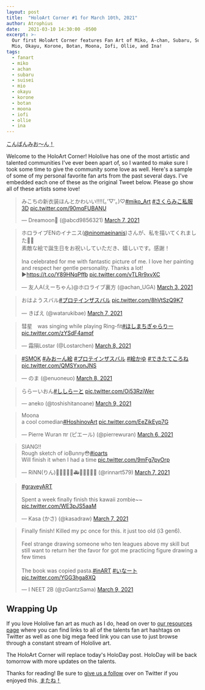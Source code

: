 ```yaml
---
layout: post
title:  "HoloArt Corner #1 for March 10th, 2021"
author: Atrophius
date:   2021-03-10 14:30:00 -0500
excerpt: >-
  Our first HoloArt Corner features Fan Art of Miko, A-chan, Subaru, Suisei,
  Mio, Okayu, Korone, Botan, Moona, Iofi, Ollie, and Ina!
tags:
  - fanart
  - miko
  - achan
  - subaru
  - suisei
  - mio
  - okayu
  - korone
  - botan
  - moona
  - iofi
  - ollie
  - ina
---
```


<abbr title="Konbanmion! (Mio's Greeting)">こんばんみお～ん！</abbr>

Welcome to the HoloArt Corner! Hololive has one of the most artistic and
talented communities I've ever been apart of, so I wanted to make sure I took
some time to give the community some love as well. Here's a sample of some of my
personal favorite fan arts from the past several days. I've embedded each one
of these as the original Tweet below. Please go show all of these artists some
love!

<blockquote class="twitter-tweet"><p lang="ja" dir="ltr">みこちの新衣装ほんとかわいい!!!!(｡’▽’｡)♡<a href="https://twitter.com/hashtag/miko_Art?src=hash&amp;ref_src=twsrc%5Etfw">#miko_Art</a> <a href="https://twitter.com/hashtag/%E3%81%95%E3%81%8F%E3%82%89%E3%81%BF%E3%81%93%E7%A7%81%E6%9C%8D3D?src=hash&amp;ref_src=twsrc%5Etfw">#さくらみこ私服3D</a> <a href="https://t.co/90mqFUBANU">pic.twitter.com/90mqFUBANU</a></p>&mdash; Dreamoon👾 (@abcd9856321) <a href="https://twitter.com/abcd9856321/status/1368590328433840132?ref_src=twsrc%5Etfw">March 7, 2021</a></blockquote> 
<blockquote class="twitter-tweet"><p lang="ja" dir="ltr">ホロライブENのイナニス(<a href="https://twitter.com/ninomaeinanis?ref_src=twsrc%5Etfw">@ninomaeinanis</a>)さんが、私を描いてくれました🐙✨<br>素敵な絵で誕生日をお祝いしていただき、嬉しいです。感謝！<br><br>Ina celebrated for me with fantastic picture of me. I love her painting and respect her gentle personality. Thanks a lot!<br>▶️<a href="https://t.co/Y89HNqPffb">https://t.co/Y89HNqPffb</a> <a href="https://t.co/vTLRr9xvXC">pic.twitter.com/vTLRr9xvXC</a></p>&mdash; 友人A(えーちゃん)@ホロライブ裏方 (@achan_UGA) <a href="https://twitter.com/achan_UGA/status/1366922581522018305?ref_src=twsrc%5Etfw">March 3, 2021</a></blockquote>
<blockquote class="twitter-tweet"><p lang="ja" dir="ltr">おはようスバル<a href="https://twitter.com/hashtag/%E3%83%97%E3%83%AD%E3%83%86%E3%82%A4%E3%83%B3%E3%82%B6%E3%82%B9%E3%83%90%E3%83%AB?src=hash&amp;ref_src=twsrc%5Etfw">#プロテインザスバル</a> <a href="https://t.co/8hVtSzQ9K7">pic.twitter.com/8hVtSzQ9K7</a></p>&mdash; きばえ (@watarukibae) <a href="https://twitter.com/watarukibae/status/1368667774088671233?ref_src=twsrc%5Etfw">March 7, 2021</a></blockquote>
<blockquote class="twitter-tweet"><p lang="en" dir="ltr">彗星　was singing while playing Ring-fit<a href="https://twitter.com/hashtag/%E3%81%BB%E3%81%97%E3%81%BE%E3%81%A1%E3%81%8E%E3%82%83%E3%82%89%E3%82%8A%E3%83%BC?src=hash&amp;ref_src=twsrc%5Etfw">#ほしまちぎゃらりー</a> <a href="https://t.co/zYSdF4amqf">pic.twitter.com/zYSdF4amqf</a></p>&mdash; 霜隕Lostar (@Lostarchen) <a href="https://twitter.com/Lostarchen/status/1368744952667115524?ref_src=twsrc%5Etfw">March 8, 2021</a></blockquote>
<blockquote class="twitter-tweet"><p lang="und" dir="ltr"><a href="https://twitter.com/hashtag/SMOK?src=hash&amp;ref_src=twsrc%5Etfw">#SMOK</a> <a href="https://twitter.com/hashtag/%E3%81%BF%E3%81%8A%E3%83%BC%E3%82%93%E7%B5%B5?src=hash&amp;ref_src=twsrc%5Etfw">#みおーん絵</a> <a href="https://twitter.com/hashtag/%E3%83%97%E3%83%AD%E3%83%86%E3%82%A4%E3%83%B3%E3%82%B6%E3%82%B9%E3%83%90%E3%83%AB?src=hash&amp;ref_src=twsrc%5Etfw">#プロテインザスバル</a> <a href="https://twitter.com/hashtag/%E7%B5%B5%E3%81%8B%E3%82%86?src=hash&amp;ref_src=twsrc%5Etfw">#絵かゆ</a> <a href="https://twitter.com/hashtag/%E3%81%A7%E3%81%8D%E3%81%9F%E3%81%A6%E3%81%93%E3%82%8D%E3%81%AD?src=hash&amp;ref_src=twsrc%5Etfw">#できたてころね</a> <a href="https://t.co/QMSYxonJNS">pic.twitter.com/QMSYxonJNS</a></p>&mdash; のま (@enuoneuo) <a href="https://twitter.com/enuoneuo/status/1368842802726019073?ref_src=twsrc%5Etfw">March 8, 2021</a></blockquote>
<blockquote class="twitter-tweet"><p lang="ja" dir="ltr">ららーいおん<a href="https://twitter.com/hashtag/%E3%81%97%E3%81%97%E3%82%89%E3%83%BC%E3%81%A8?src=hash&amp;ref_src=twsrc%5Etfw">#ししらーと</a> <a href="https://t.co/Oj53RzjWer">pic.twitter.com/Oj53RzjWer</a></p>&mdash; aneko (@toshishitanoane) <a href="https://twitter.com/toshishitanoane/status/1369435956391075841?ref_src=twsrc%5Etfw">March 9, 2021</a></blockquote>
<blockquote class="twitter-tweet"><p lang="en" dir="ltr">Moona<br>a cool comedian<a href="https://twitter.com/hashtag/HoshinovArt?src=hash&amp;ref_src=twsrc%5Etfw">#HoshinovArt</a> <a href="https://t.co/EeZikEyp7G">pic.twitter.com/EeZikEyp7G</a></p>&mdash; Pierre Wuran πr (ピエール) (@pierrewuran) <a href="https://twitter.com/pierrewuran/status/1368104657604673540?ref_src=twsrc%5Etfw">March 6, 2021</a></blockquote>
<blockquote class="twitter-tweet"><p lang="en" dir="ltr">SIANG!!<br>Rough sketch of ioBunny😳<a href="https://twitter.com/hashtag/ioarts?src=hash&amp;ref_src=twsrc%5Etfw">#ioarts</a> <br>Will finish it when I had a time <a href="https://t.co/9mFg7pyOrp">pic.twitter.com/9mFg7pyOrp</a></p>&mdash; RiNN(りん)🔮🎨⚓👯‍♀️🚑🌸🌽🏮🍂🦚 (@rinnart579) <a href="https://twitter.com/rinnart579/status/1368456878452187141?ref_src=twsrc%5Etfw">March 7, 2021</a></blockquote>
<blockquote class="twitter-tweet"><p lang="en" dir="ltr"><a href="https://twitter.com/hashtag/graveyART?src=hash&amp;ref_src=twsrc%5Etfw">#graveyART</a> <br><br>Spent a week finally finish this kawaii zombie~~ <a href="https://t.co/WE3pJS5aaM">pic.twitter.com/WE3pJS5aaM</a></p>&mdash; Kasa (かさ) (@kasadraw) <a href="https://twitter.com/kasadraw/status/1368536269056139270?ref_src=twsrc%5Etfw">March 7, 2021</a></blockquote>
<blockquote class="twitter-tweet"><p lang="en" dir="ltr">Finally finish! Killed my pc once for this. it just too old (i3 gen6).<br><br>Feel strange drawing someone who ten leagues above my skill but still want to return her the favor for got me practicing figure drawing a few times<br><br>The book was copied pasta.<a href="https://twitter.com/hashtag/inART?src=hash&amp;ref_src=twsrc%5Etfw">#inART</a> <a href="https://twitter.com/hashtag/%E3%81%84%E3%81%AA%E3%83%BC%E3%83%88?src=hash&amp;ref_src=twsrc%5Etfw">#いなート</a> <a href="https://t.co/YGG3hga8XQ">pic.twitter.com/YGG3hga8XQ</a></p>&mdash; I NEET 2B (@zGantzSama) <a href="https://twitter.com/zGantzSama/status/1369094289066778627?ref_src=twsrc%5Etfw">March 9, 2021</a></blockquote>
<script async src="https://platform.twitter.com/widgets.js" charset="utf-8"></script>

## Wrapping Up

If you love Hololive fan art as much as I do, head on over to
[our resources page][TWIHLResources] where you can find links to all of the
talents fan art hashtags on Twitter as well as one big mega feed link you can
use to just browse through a constant stream of Hololive art.

The HoloArt Corner will replace today's HoloDay post. HoloDay will be back
tomorrow with more updates on the talents.

Thanks for reading! Be sure to [give us a follow][TWIHLTwitter] over on Twitter
if you enjoyed this. <abbr title="See you!">またね！</abbr>

[TWIHLTwitter]: <https://twitter.com/WeekInHololive>
[TWIHLResources]: </resources>